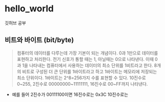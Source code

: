 # hello_world
깃허브 공부

## 비트와 바이트 (bit/byte)
> 컴퓨터의 데이터를 다루는데 가장 기본이 되는 개념이다. 0과 1만으로 데이터를 표현하고 처리한다. 전기 신호가 통할 때는 1, 아닐때는 0으로 나타낸다. 이때 0과 1을 나타내는 컴퓨터에서 사용하는 데이터의 최소 단위를 1비트라고 한다. 8개의 비트로 구성된 더 큰 단위를 1바이트라고 하고 1바이트는 메모리에 저장되는 최소 단위이다. 1바이트는 2^8=256가지 수를 표현할 수 있다. 10진수로 0~255, 2진수로 00000000~11111111, 16진수로 00~FF까지 나타낸다.
- 예를 들어 2진수가 00111100이면 16진수로는 0x3C 10진수로는 
